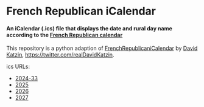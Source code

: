 # French Republican iCalendar
#### An iCalendar (.ics) file that displays the date and rural day name according to the [French Republican calendar](https://en.wikipedia.org/wiki/French_Republican_calendar)

This repository is a python adaption of [FrenchRepublicaniCalendar](https://github.com/davkat1/FrenchRepublicaniCalendar) by [David Katzin](david.katzin1@gmail.com), https://twitter.com/realDavidKatzin.

ics URLs:
- [2024-33](https://raw.githubusercontent.com/PterosDiacos/french-republican-icalendar/main/ics/FrenchRepublicanCalendar_01012024-31122033.ics)
- [2025](https://raw.githubusercontent.com/PterosDiacos/french-republican-icalendar/main/ics/FrenchRepublicanCalendar_01012025-31122025.ics)
- [2026](https://raw.githubusercontent.com/PterosDiacos/french-republican-icalendar/main/ics/FrenchRepublicanCalendar_01012026-31122026.ics)
- [2027](https://raw.githubusercontent.com/PterosDiacos/french-republican-icalendar/main/ics/FrenchRepublicanCalendar_01012027-31122027.ics)